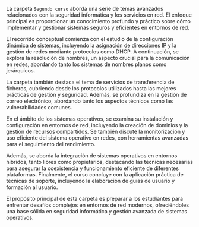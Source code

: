La carpeta `Segundo curso` aborda una serie de temas avanzados relacionados con la seguridad informática y los servicios en red. El enfoque principal es proporcionar un conocimiento profundo y práctico sobre cómo implementar y gestionar sistemas seguros y eficientes en entornos de red.

El recorrido conceptual comienza con el estudio de la configuración dinámica de sistemas, incluyendo la asignación de direcciones IP y la gestión de redes mediante protocolos como DHCP. A continuación, se explora la resolución de nombres, un aspecto crucial para la comunicación en redes, abordando tanto los sistemas de nombres planos como jerárquicos.

La carpeta también destaca el tema de servicios de transferencia de ficheros, cubriendo desde los protocolos utilizados hasta las mejores prácticas de gestión y seguridad. Además, se profundiza en la gestión de correo electrónico, abordando tanto los aspectos técnicos como las vulnerabilidades comunes.

En el ámbito de los sistemas operativos, se examina su instalación y configuración en entornos de red, incluyendo la creación de dominios y la gestión de recursos compartidos. Se también discute la monitorización y uso eficiente del sistema operativo en redes, con herramientas avanzadas para el seguimiento del rendimiento.

Además, se aborda la integración de sistemas operativos en entornos híbridos, tanto libres como propietarios, destacando las técnicas necesarias para asegurar la coexistencia y funcionamiento eficiente de diferentes plataformas. Finalmente, el curso concluye con la aplicación práctica de técnicas de soporte, incluyendo la elaboración de guías de usuario y formación al usuario.

El propósito principal de esta carpeta es preparar a los estudiantes para enfrentar desafíos complejos en entornos de red modernos, ofreciéndoles una base sólida en seguridad informática y gestión avanzada de sistemas operativos.
